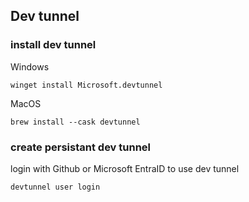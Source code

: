 

## Dev tunnel


### install dev tunnel

Windows
```
winget install Microsoft.devtunnel
```
MacOS

```
brew install --cask devtunnel
```

### create persistant dev tunnel
login with Github or Microsoft EntraID to use dev tunnel
```
devtunnel user login
```
